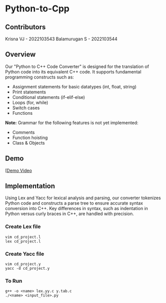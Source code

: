 # Python-to-Cpp

## Contributors

Krisna VJ - 2022103543
Balamurugan S - 2022103544

## Overview

Our "Python to C++ Code Converter" is designed for the translation of Python code into its equivalent C++ code. It supports fundamental programming constructs such as:

- Assignment statements for basic datatypes (int, float, string)
- Print statements
- Conditional statements (if-elif-else)
- Loops (for, while)
- Switch cases
- Functions

**Note:** Grammar for the following features is not yet implemented:

- Comments
- Function hoisting
- Class & Objects

## Demo

[[Demo Video](https://drive.google.com/file/d/1im8iIbC9sXzruylLwX_nygQazFxKYBCG/view)

## Implementation

Using Lex and Yacc for lexical analysis and parsing, our converter tokenizes Python code and constructs a parse tree to ensure accurate syntax conversion into C++. Key differences in syntax, such as indentation in Python versus curly braces in C++, are handled with precision.

### Create Lex file

```
vim cd_project.l
lex cd_project.l
```

### Create Yacc file

```
vim cd_project.y
yacc -d cd_project.y
```

### To Run

```
g++ -o <name> lex.yy.c y.tab.c
./<name> <input_file>.py
```
